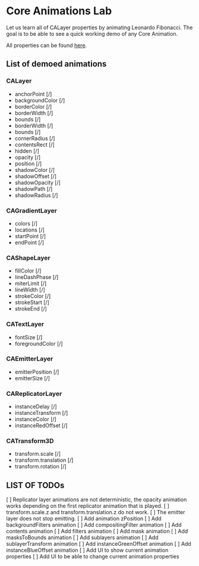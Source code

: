 # Core Animations Lab
Let us learn all of CALayer properties by animating Leonardo Fibonacci.
The goal is to be able to see a quick working demo of any Core Animation.

All properties can be found [here](https://developer.apple.com/library/archive/documentation/Cocoa/Conceptual/CoreAnimation_guide/AnimatableProperties/AnimatableProperties.html).

## List of demoed animations

### CALayer
* anchorPoint [/]
* backgroundColor [/]
* borderColor [/]
* borderWidth [/]
* bounds [/]
* borderWidth [/]
* bounds [/]
* cornerRadius [/]
* contentsRect [/]
* hidden [/]
* opacity [/]
* position [/]
* shadowColor [/]
* shadowOffset [/]
* shadowOpacity [/]
* shadowPath [/]
* shadowRadius [/]

### CAGradientLayer
* colors [/]
* locations [/]
* startPoint [/]
* endPoint [/]

### CAShapeLayer

* fillColor [/]
* lineDashPhase [/]
* miterLimit [/]
* lineWidth [/]
* strokeColor [/]
* strokeStart [/]
* strokeEnd [/]

### CATextLayer

* fontSize [/]
* foregroundColor [/]

### CAEmitterLayer

* emitterPosition [/]
* emitterSize [/]

### CAReplicatorLayer
* instanceDelay [/]
* instanceTransform [/]
* instanceColor [/]
* instanceRedOffset [/]

### CATransform3D

* transform.scale [/]
* transform.translation [/]
* transform.rotation [/]

## LIST OF TODOs

[ ] Replicator layer animations are not deterministic, the opacity animation works depending on the first replicator animation that is played.
[ ] transform.scale.z and transform.translation.z do not work.
[ ] The emitter layer does not stop emitting.
[ ] Add animation zPosition
[ ] Add backgroundFilters animation
[ ] Add compositingFilter animation
[ ] Add contents animation
[ ] Add filters animation
[ ] Add mask animation
[ ] Add masksToBounds animation
[ ] Add sublayers animation
[ ] Add sublayerTransform animation
[ ] Add instanceGreenOffset animation
[ ] Add instanceBlueOffset animation
[ ] Add UI to show current animation properties
[ ] Add UI to be able to change current animation properties
